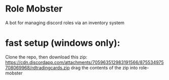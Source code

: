 # Role Mobster
A bot for managing discord roles via an inventory system


# fast setup (windows only):

Clone the repo, then download this zip: https://cdn.discordapp.com/attachments/705963512983191566/875534975708069968/rdtradingcards.zip
drag the contents of the zip into role-mobster
